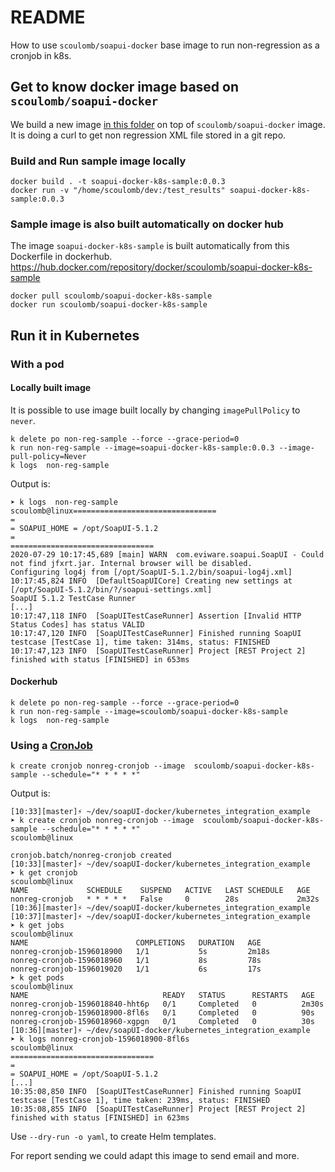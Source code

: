 # README

How to use `scoulomb/soapui-docker` base image to run non-regression as a cronjob in k8s.


## Get to know docker image based on `scoulomb/soapui-docker`  

We build a new image [in this folder](./Dockerfile) on top of `scoulomb/soapui-docker` image.
It is doing a curl to get non regression XML file stored in a git repo. 

### Build and Run sample image locally

````shell script
docker build . -t soapui-docker-k8s-sample:0.0.3
docker run -v "/home/scoulomb/dev:/test_results" soapui-docker-k8s-sample:0.0.3 
````

### Sample image is also built automatically on docker hub 

The image `soapui-docker-k8s-sample` is built automatically from this Dockerfile in dockerhub.
https://hub.docker.com/repository/docker/scoulomb/soapui-docker-k8s-sample

<!--
sudo docker tag soapui-docker-k8s-sample scoulomb/soapui-docker-k8s-sample
docker login --username scoulomb
sudo docker push scoulomb/soapui-docker-k8s-sample

I had error: denied: requested access to the resource is denied

So use dockerhub build:
> https://hub.docker.com/repository/docker/scoulomb/soapui-docker-k8s-sample/builds/edit
Dockerfile location: Dockerfile
Build context: /kubernetes_integration_example
if error login/logout in UI
--> 

````shell script
docker pull scoulomb/soapui-docker-k8s-sample
docker run scoulomb/soapui-docker-k8s-sample
````

## Run it in Kubernetes

### With a pod 

#### Locally built image
 
It is possible to use image built locally by changing `imagePullPolicy` to `never`.

````shell script
k delete po non-reg-sample --force --grace-period=0
k run non-reg-sample --image=soapui-docker-k8s-sample:0.0.3 --image-pull-policy=Never
k logs  non-reg-sample
````

<!--
I had made a stupid mistake here making me crazy:
`k run non-reg-sample run --image=soapui-docker-k8s-sample:0.0.3 --image-pull-policy=Never``
run twice, it was overriding the command
-->

Output is:

````shell script
➤ k logs  non-reg-sample                                                                                                                                                      scoulomb@linux================================
=
= SOAPUI_HOME = /opt/SoapUI-5.1.2
=
================================
2020-07-29 10:17:45,689 [main] WARN  com.eviware.soapui.SoapUI - Could not find jfxrt.jar. Internal browser will be disabled.
Configuring log4j from [/opt/SoapUI-5.1.2/bin/soapui-log4j.xml]
10:17:45,824 INFO  [DefaultSoapUICore] Creating new settings at [/opt/SoapUI-5.1.2/bin/?/soapui-settings.xml]
SoapUI 5.1.2 TestCase Runner
[...]
10:17:47,118 INFO  [SoapUITestCaseRunner] Assertion [Invalid HTTP Status Codes] has status VALID
10:17:47,120 INFO  [SoapUITestCaseRunner] Finished running SoapUI testcase [TestCase 1], time taken: 314ms, status: FINISHED
10:17:47,123 INFO  [SoapUITestCaseRunner] Project [REST Project 2] finished with status [FINISHED] in 653ms
````



#### Dockerhub

````shell script
k delete po non-reg-sample --force --grace-period=0
k run non-reg-sample --image=scoulomb/soapui-docker-k8s-sample
k logs  non-reg-sample
````

### Using a [CronJob](https://github.com/scoulomb/myk8s/blob/master/Master-Kubectl/1-kubectl-create-explained-ressource-derived-from-pod.md#create-a-cronjob)

````shell script
k create cronjob nonreg-cronjob --image  scoulomb/soapui-docker-k8s-sample --schedule="* * * * *"  
````

Output is:

````shell script
[10:33][master]⚡ ~/dev/soapUI-docker/kubernetes_integration_example
➤ k create cronjob nonreg-cronjob --image  scoulomb/soapui-docker-k8s-sample --schedule="* * * * *"                                                                           scoulomb@linux

cronjob.batch/nonreg-cronjob created
[10:33][master]⚡ ~/dev/soapUI-docker/kubernetes_integration_example
➤ k get cronjob                                                                                                                                                               scoulomb@linux
NAME             SCHEDULE    SUSPEND   ACTIVE   LAST SCHEDULE   AGE
nonreg-cronjob   * * * * *   False     0        28s             2m32s
[10:36][master]⚡ ~/dev/soapUI-docker/kubernetes_integration_example
[10:37][master]⚡ ~/dev/soapUI-docker/kubernetes_integration_example
➤ k get jobs                                                                                                                                                                  scoulomb@linux
NAME                        COMPLETIONS   DURATION   AGE
nonreg-cronjob-1596018900   1/1           5s         2m18s
nonreg-cronjob-1596018960   1/1           8s         78s
nonreg-cronjob-1596019020   1/1           6s         17s
➤ k get pods                                                                                                                                                                  scoulomb@linux
NAME                              READY   STATUS      RESTARTS   AGE
nonreg-cronjob-1596018840-hht6p   0/1     Completed   0          2m30s
nonreg-cronjob-1596018900-8fl6s   0/1     Completed   0          90s
nonreg-cronjob-1596018960-xgpgn   0/1     Completed   0          30s
[10:36][master]⚡ ~/dev/soapUI-docker/kubernetes_integration_example
➤ k logs nonreg-cronjob-1596018900-8fl6s                                                                                                                                      scoulomb@linux
================================
=
= SOAPUI_HOME = /opt/SoapUI-5.1.2
[...]
10:35:08,850 INFO  [SoapUITestCaseRunner] Finished running SoapUI testcase [TestCase 1], time taken: 239ms, status: FINISHED
10:35:08,855 INFO  [SoapUITestCaseRunner] Project [REST Project 2] finished with status [FINISHED] in 623ms
````

Use `--dry-run -o yaml`, to create Helm templates.
 
For report sending we could adapt this image to send email and more.

<!--
I am not sure using fluentd logger to access report would work as job is ephemeral
https://github.com/scoulomb/myk8s/blob/6e6de11afe4fd78b761d785ecab80de021b7814e/Volumes/fluentd-tutorial.md
-->
